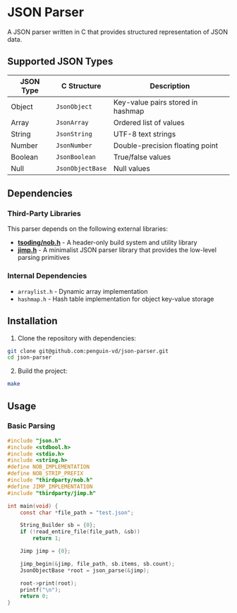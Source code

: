 # JSON Parser

A JSON parser written in C that provides structured representation of JSON data.

## Supported JSON Types

| JSON Type | C Structure | Description |
|-----------|-------------|-------------|
| Object    | `JsonObject` | Key-value pairs stored in hashmap |
| Array     | `JsonArray` | Ordered list of values |
| String    | `JsonString` | UTF-8 text strings |
| Number    | `JsonNumber` | Double-precision floating point |
| Boolean   | `JsonBoolean` | True/false values |
| Null      | `JsonObjectBase` | Null values |

## Dependencies

### Third-Party Libraries

This parser depends on the following external libraries:

- **[tsoding/nob.h](https://github.com/tsoding/nob.h)** - A header-only build system and utility library
- **[jimp.h](https://github.com/tsoding/jim)** - A minimalist JSON parser library that provides the low-level parsing primitives

### Internal Dependencies

- `arraylist.h` - Dynamic array implementation
- `hashmap.h` - Hash table implementation for object key-value storage

## Installation

1. Clone the repository with dependencies:
```bash
git clone git@github.com:penguin-vd/json-parser.git
cd json-parser
```

2. Build the project:
```bash
make
```

## Usage

### Basic Parsing

```c
#include "json.h"
#include <stdbool.h>
#include <stdio.h>
#include <string.h>
#define NOB_IMPLEMENTATION
#define NOB_STRIP_PREFIX
#include "thirdparty/nob.h"
#define JIMP_IMPLEMENTATION
#include "thirdparty/jimp.h"

int main(void) {
    const char *file_path = "test.json";

    String_Builder sb = {0};
    if (!read_entire_file(file_path, &sb))
        return 1;

    Jimp jimp = {0};

    jimp_begin(&jimp, file_path, sb.items, sb.count);
    JsonObjectBase *root = json_parse(&jimp);

    root->print(root);
    printf("\n");
    return 0;
}
```
